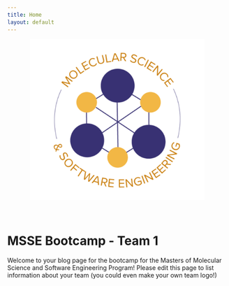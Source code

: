 ```yaml
---
title: Home
layout: default
---
```


<center><img src="images/msse-logo-bg.svg" alt="MSSE Logo" width="400"></center>
<br><br>

# MSSE Bootcamp - Team 1

Welcome to your blog page for the bootcamp for the Masters of Molecular Science and Software Engineering Program! Please edit this page to list information about your team (you could even make your own team logo!)
